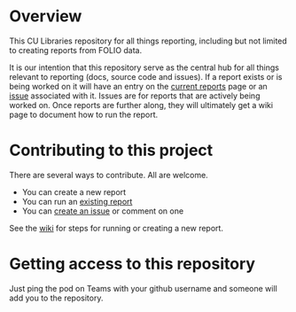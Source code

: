 # Overview
This CU Libraries repository for all things reporting, including but not limited to creating reports from FOLIO data.

It is our intention that this repository serve as the central hub for all things relevant to reporting (docs, source code and issues). If a report exists or is being worked on it will have an entry on the [current reports](./wiki/current-reports) page or an [issue](./issues) associated with it. Issues are for reports that are actively being worked on. Once reports are further along, they will ultimately get a wiki page to document how to run the report.

# Contributing to this project
There are several ways to contribute. All are welcome.

* You can create a new report
* You can run an [existing report](./wiki/current-reports)
* You can [create an issue](./issues) or comment on one

See the [wiki](./wiki) for steps for running or creating a new report.

# Getting access to this repository
Just ping the pod on Teams with your github username and someone will add you to the repository.
